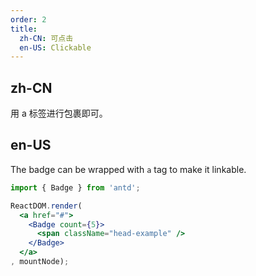 ```yaml
---
order: 2
title:
  zh-CN: 可点击
  en-US: Clickable
---
```


## zh-CN

用 a 标签进行包裹即可。

## en-US

The badge can be wrapped with `a` tag to make it linkable.

````jsx
import { Badge } from 'antd';

ReactDOM.render(
  <a href="#">
    <Badge count={5}>
      <span className="head-example" />
    </Badge>
  </a>
, mountNode);
````
